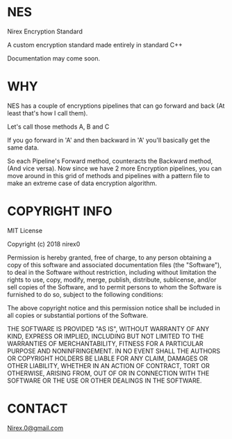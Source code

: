 # NES
Nirex Encryption Standard

A custom encryption standard made entirely in standard C++

Documentation may come soon.

# WHY

NES has a couple of encryptions pipelines that can go forward and back (At least that's how I call them).

Let's call those methods A, B and C

If you go forward in 'A' and then backward in 'A' you'll basically get the same data.

So each Pipeline's Forward method, counteracts the Backward method, (And vice versa).
Now since we have 2 more Encryption pipelines, you can move around in this grid of methods 
and pipelines with a pattern file to make an extreme case of data encryption algorithm.

# COPYRIGHT INFO

MIT License

Copyright (c) 2018 nirex0

Permission is hereby granted, free of charge, to any person obtaining a copy of this software and associated documentation files (the "Software"), to deal in the Software without restriction, including without limitation the rights to use, copy, modify, merge, publish, distribute, sublicense, and/or sell copies of the Software, and to permit persons to whom the Software is furnished to do so, subject to the following conditions:

The above copyright notice and this permission notice shall be included in all copies or substantial portions of the Software.

THE SOFTWARE IS PROVIDED "AS IS", WITHOUT WARRANTY OF ANY KIND, EXPRESS OR IMPLIED, INCLUDING BUT NOT LIMITED TO THE WARRANTIES OF MERCHANTABILITY, FITNESS FOR A PARTICULAR PURPOSE AND NONINFRINGEMENT. IN NO EVENT SHALL THE AUTHORS OR COPYRIGHT HOLDERS BE LIABLE FOR ANY CLAIM, DAMAGES OR OTHER LIABILITY, WHETHER IN AN ACTION OF CONTRACT, TORT OR OTHERWISE, ARISING FROM, OUT OF OR IN CONNECTION WITH THE SOFTWARE OR THE USE OR OTHER DEALINGS IN THE SOFTWARE.

# CONTACT

Nirex.0@gmail.com

